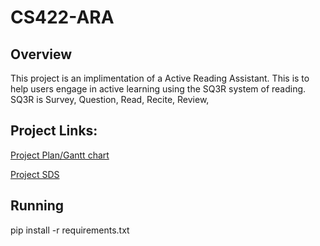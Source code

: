 # CS422-ARA

## Overview
This project is an implimentation of a Active Reading Assistant. This is to help users engage in active learning using the SQ3R system of reading. SQ3R is Survey, Question, Read, Recite, Review, 

## Project Links:
[Project Plan/Gantt chart](https://docs.google.com/spreadsheets/d/1VS3_dUr2ElPqZ8hYmva2XK0MfvKm9TEGdPMTMLWbTfQ/edit#gid=1470645255)

[Project SDS](https://docs.google.com/document/d/1qeYX3g17NT6420-2SdWG3lgOTvEPKmJP6_eYLOEb9nE/edit)


## Running
pip install -r requirements.txt